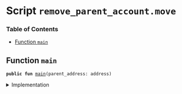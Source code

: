 
<a name="SCRIPT"></a>

# Script `remove_parent_account.move`

### Table of Contents

-  [Function `main`](#SCRIPT_main)



<a name="SCRIPT_main"></a>

## Function `main`



<pre><code><b>public</b> <b>fun</b> <a href="#SCRIPT_main">main</a>(parent_address: address)
</code></pre>



<details>
<summary>Implementation</summary>


<pre><code><b>fun</b> <a href="#SCRIPT_main">main</a>(parent_address: address) {
    <a href="../../modules/doc/vasp.md#0x0_VASP_remove_parent_capability">VASP::remove_parent_capability</a>(parent_address)
}
</code></pre>



</details>
